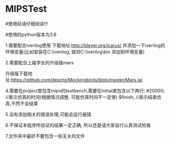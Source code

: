 # MIPSTest

#使用前请仔细阅读!!! 

#使用的python版本为3.6

1.需要配合iverilog使用  下载地址:http://bleyer.org/icarus/ 
  并添加一下iverilog的环境变量(比如安装在C:\iverilog, 就将C:\iverilog\bin 添加到环境变量)

2.需要配合上届学长的升级版mars 

  升级版下载地址:https://github.com/depctg/Mockingbirds/blob/master/Mars.jar
  

4.需要在project里包含mips的testbench,需要在initial里包含以下两行:
    #20000;     //表示仿真的时间(根据情况调整, 可能仿真时间不一定够)
    $finish;    //表示结束仿真,不然不会结束

5.没有添加相关的错误处理,可能会运行报错

6.不保证本程序所验证的结果一定正确, 所以还是请大家自行认真测试检查

7.文件夹中最好不要包含一些无关的文件